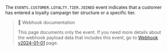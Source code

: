 The `EVENTS.CUSTOMER.LOYALTY.TIER.JOINED` event indicates that a customer has entered a loyalty campaign tier structure or a specific tier.

> 📘 Webhook documentation
>
> This page documents only the event. If you need more details about the webhook payload data that includes this event, go to [Webhook v2024-01-01](ref:introduction-to-webhooks "Introduction to webhooks v2024-01-01") page.
